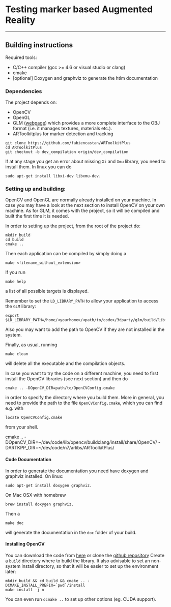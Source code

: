 Testing marker based Augmented Reality
===========================================

----------------------
Building instructions
----------------------

Required tools:
* C/C++ compiler (gcc >= 4.6 or visual studio or clang)
* cmake
* [optional] Doxygen and graphviz to generate the htlm documentation


###  Dependencies

The project depends on:

- OpenCV
- OpenGL
- GLM ([webpage](http://devernay.free.fr/hacks/glm/)) which provides a more complete interface to the OBJ format (i.e. it manages textures, materials etc.).
- ARToolkitplus for marker detection and tracking 

```shell
git clone https://github.com/fabiencastan/ARToolkitPlus
cd ARToolkitPlus
git checkout -b dev_compilation origin/dev_compilation
```

If at any stage you get an error about missing ``Xi`` and ``Xmu`` library, you need to install them. In linux you can do

```shell
sudo apt-get install libxi-dev libxmu-dev.
```

###  Setting up and building:

OpenCV and OpenGL are normally already installed on your machine. In case you may have a look at the next section to install OpenCV on your own machine. As for GLM, it comes with the project, so it will be compiled and built the first time it is needed.

In order to setting up the project, from the root of the project do:

```shell
mkdir build
cd build
cmake .. 
```

Then each application can be compiled by simply doing a

```shell
make <filename_without_extension>
```

If you run
```shell
make help
```
a list of all possible targets is displayed. 

Remember to set the ``LD_LIBRARY_PATH`` to allow your application to access the ``GLM`` library:
```shell
export $LD_LIBRARY_PATH=/home/<yourhome>/<path/to/code>/3dparty/glm/build/lib:$LD_LIBRARY_PATH
```
Also you may want to add the path to OpenCV if they are not installed in the system.

Finally, as usual, running 

```shell
make clean
```

will delete all the executable and the compilation objects.



In case you want to try the code on a different machine, you need to first install the OpenCV libraries (see next section) and then do 

```shell
cmake .. -DOpenCV_DIR=path/to/OpenCVConfig.cmake 
```

in order to specify the directory where you build them. More in general, you need to provide the path to the file ``OpenCVConfig.cmake``, which you can find e.g. with 

```shell
locate OpenCVConfig.cmake 
```
from your shell.

cmake .. -DOpenCV_DIR=~/dev/code/lib/opencv/buildclang/install/share/OpenCV/ -DARTKPP_DIR=~/dev/code/n7/arlibs/ARToolkitPlus/

#### Code Documentation

In order to generate the documentation you need have doxygen and graphviz installed. On linux:
```shell
sudo apt-get install doxygen graphviz.
```

On Mac OSX with homebrew
```shell
brew install doxygen graphviz.
```

Then a 
```shell
make doc
```
will generate the documentation in the ``doc`` folder of your build.



#### Installing OpenCV 

You can download the code from [here](http://opencv.org/downloads.html) or clone the [github repository](https://github.com/itseez/opencv)
Create a `build` directory where to build the library. It also advisable to set an non-system install directory, so that it will be easier to set up the environment later:

```
mkdir build && cd build && cmake .. -DCMAKE_INSTALL_PREFIX=`pwd`/install
make install -j n
```

You can even run ``ccmake ..`` to set up other options (eg. CUDA support).
        
